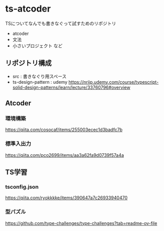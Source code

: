 # ts-atcoder
TSについてなんでも書きなぐって試すためのリポジトリ
- atcoder
- 文法
- 小さいプロジェクト
など

## リポジトリ構成
- src : 書きなぐり用スペース
- ts-design-pattern : udemy https://nrijp.udemy.com/course/typescript-solid-design-patterns/learn/lecture/33760796#overview

## Atcoder

### 環境構築
https://qiita.com/cosocaf/items/255003ecec1d3badfc7b

### 標準入出力
https://qiita.com/pco2699/items/aa3a62fa9d0739f57a4a



## TS学習

### tsconfig.json
https://qiita.com/ryokkkke/items/390647a7c26933940470

### 型パズル
https://github.com/type-challenges/type-challenges?tab=readme-ov-file